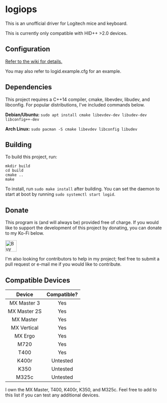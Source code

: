 # logiops

This is an unofficial driver for Logitech mice and keyboard.

This is currently only compatible with HID++ \>2.0 devices.

## Configuration
[Refer to the wiki for details.](https://github.com/PixlOne/logiops/wiki/Configuration)

You may also refer to logid.example.cfg for an example.

## Dependencies

This project requires a C++14 compiler, cmake, libevdev, libudev, and libconfig. For popular distributions, I've included commands below. 

**Debian/Ubuntu:** `sudo apt install cmake libevdev-dev libudev-dev libconfig++-dev`

**Arch Linux:** `sudo pacman -S cmake libevdev libconfig libudev`

## Building

To build this project, run:

```
mkdir build
cd build
cmake ..
make
```

To install, run `sudo make install` after building. You can set the daemon to start at boot by running `sudo systemctl start logid`.

## Donate
This program is (and will always be) provided free of charge. If you would like to support the development of this project by donating, you can donate to my Ko-Fi below.

<a href='https://ko-fi.com/R6R81QQ9M' target='_blank'><img height='36' style='border:0px;height:36px;' src='https://cdn.ko-fi.com/cdn/kofi1.png?v=2' border='0' alt='Buy Me a Coffee at ko-fi.com' /></a>

I'm also looking for contributors to help in my project; feel free to submit a pull request or e-mail me if you would like to contribute.

## Compatible Devices

|    Device    | Compatible? |
|:------------:|:-----------:|
| MX Master 3  |     Yes     |
| MX Master 2S |     Yes     |
|  MX Master   |     Yes     |
| MX Vertical  |     Yes     |
|   MX Ergo    |     Yes     |
|     M720     |     Yes     |
|     T400     |     Yes     |
|    K400r     |  Untested   |
|     K350     |  Untested   |
|    M325c     |  Untested   |

I own the MX Master, T400, K400r, K350, and M325c. Feel free to add to this list if you can test any additional devices.
